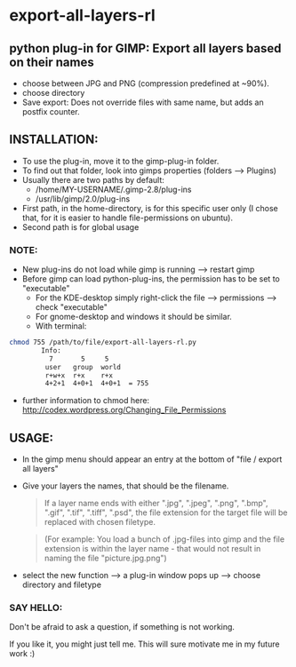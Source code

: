 # export-all-layers-rl
## python plug-in for GIMP: Export all layers based on their names
- choose between JPG and PNG (compression predefined at ~90%).
- choose directory
- Save export: Does not override files with same name, but adds an postfix counter.

## INSTALLATION:
- To use the plug-in, move it to the gimp-plug-in folder.
- To find out that folder, look into gimps properties (folders --> Plugins)
- Usually there are two paths by default:
    - /home/MY-USERNAME/.gimp-2.8/plug-ins
    - /usr/lib/gimp/2.0/plug-ins
- First path, in the home-directory, is for this specific user only (I chose that, for it is easier to handle file-permissions on ubuntu).
- Second path is for global usage

### NOTE:
- New plug-ins do not load while gimp is running --> restart gimp
- Before gimp can load python-plug-ins, the permission has to be set to "executable"
	- For the KDE-desktop simply right-click the file --> permissions --> check "executable"
	- For gnome-desktop and windows it should be similar.
	- With terminal:
```sh
chmod 755 /path/to/file/export-all-layers-rl.py
		Info:
		  7       5     5
		 user   group  world
		 r+w+x  r+x    r+x
		 4+2+1  4+0+1  4+0+1  = 755
```
- further information to chmod here: http://codex.wordpress.org/Changing_File_Permissions

## USAGE:
- In the gimp menu should appear an entry at the bottom of "file / export all layers"
- Give your layers the names, that should be the filename.

    > If a layer name ends with either ".jpg", ".jpeg", ".png", ".bmp", ".gif", ".tif", ".tiff", ".psd", the file extension for the target file will be replaced with chosen filetype. 

    > (For example: You load a bunch of .jpg-files into gimp and the file extension is within the layer name - that would not result in naming the file "picture.jpg.png")
- select the new function --> a plug-in window pops up --> choose directory and filetype


### SAY HELLO:
Don't be afraid to ask a question, if something is not working. 

If you like it, you might just tell me. This will sure motivate me in my future work :)
